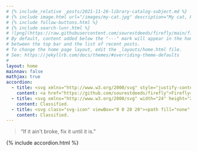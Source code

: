 ```yaml
---
# {% include_relative _posts/2021-11-26-library-catalog-subject.md %}
# {% include image.html url="/images/my-cat.jpg" description="My cat, Robert Downey Jr." %}
# {% include follow-buttons.html %}
# {% include search-lunr.html %}
# ![png](https://raw.githubusercontent.com/sourestdeeds/firefly/main/firefly/data/WASP-100%20b%20density.png)
# By default, content added below the "---" mark will appear in the home page
# between the top bar and the list of recent posts.
# To change the home page layout, edit the _layouts/home.html file.
# See: https://jekyllrb.com/docs/themes/#overriding-theme-defaults
#
layout: home
mainnav: false
mathjax: true
accordion: 
  - title: <svg xmlns="http://www.w3.org/2000/svg" style="justify-content:center;" width="24" height="24" viewBox="0 0 24 24"><path d="M19.957 4.035c-.345-.024-.682-.035-1.012-.035-7.167 0-11.248 5.464-12.732 9.861l3.939 3.938c4.524-1.619 9.848-5.549 9.848-12.639 0-.367-.014-.741-.043-1.125zm-9.398 11.815l-2.402-2.402c1.018-2.383 3.91-7.455 10.166-7.767-.21 4.812-3.368 8.276-7.764 10.169zm4.559 1.282c-.456.311-.908.592-1.356.842-.156.742-.552 1.535-1.126 2.21-.001-.48-.135-.964-.369-1.449-.413.187-.805.348-1.179.49.551 1.424-.01 2.476-.763 3.462 1.08-.081 2.214-.61 3.106-1.504.965-.962 1.64-2.352 1.687-4.051zm-9.849-5.392c-.482-.232-.965-.364-1.443-.367.669-.567 1.453-.961 2.188-1.121.262-.461.556-.915.865-1.361-1.699.046-3.09.723-4.054 1.686-.893.893-1.421 2.027-1.503 3.106.986-.753 2.039-1.313 3.463-.762.145-.391.305-.785.484-1.181zm6.448.553c-.326-.325-.326-.853 0-1.178.325-.326.853-.326 1.178 0 .326.326.326.854 0 1.179-.326.325-.853.325-1.178-.001zm4.124-4.125c-.65-.65-1.706-.65-2.356 0-.651.651-.651 1.707 0 2.357.65.651 1.706.651 2.357 0 .65-.65.65-1.706-.001-2.357zm-1.591 1.592c-.228-.228-.228-.598 0-.825.227-.228.598-.228.826 0 .227.227.226.597 0 .825-.228.227-.598.227-.826 0zm-12.609 10.555l-.755-.755 4.341-4.323.755.755-4.341 4.323zm4.148 1.547l-.755-.755 3.03-3.054.756.755-3.031 3.054zm-5.034 2.138l-.755-.755 5.373-5.364.756.755-5.374 5.364zm21.083-14.291c-.188.618-.673 1.102-1.291 1.291.618.188 1.103.672 1.291 1.291.189-.619.673-1.103 1.291-1.291-.618-.188-1.102-.672-1.291-1.291zm-14.655-6.504c-.247.81-.881 1.443-1.69 1.69.81.247 1.443.881 1.69 1.69.248-.809.881-1.443 1.69-1.69-.81-.247-1.442-.88-1.69-1.69zm-1.827-3.205c-.199.649-.706 1.157-1.356 1.355.65.199 1.157.707 1.356 1.355.198-.649.706-1.157 1.354-1.355-.648-.198-1.155-.706-1.354-1.355zm5.387 0c-.316 1.035-1.127 1.846-2.163 2.163 1.036.316 1.847 1.126 2.163 2.163.316-1.036 1.127-1.846 2.162-2.163-1.035-.317-1.845-1.128-2.162-2.163zm11.095 13.64c-.316 1.036-1.127 1.846-2.163 2.163 1.036.316 1.847 1.162 2.163 2.197.316-1.036 1.127-1.881 2.162-2.197-1.035-.317-1.846-1.127-2.162-2.163z"/></svg> Firefly
    content: <a href="https://github.com/sourestdeeds/firefly">Firefly</a> (<span style="font-family:monospace;">pip install firefly-tess</span>) is a self-contained python EDA pipeline which uses <a href="https://github.com/joshjchayes/TransitFit">TransitFit</a> to fit [TESS](https://youtu.be/Q4KjvPIbgMI){:.lightbox} [lightcurves](https://youtu.be/vLh9KWns9gE){:.lightbox} (time-series data), capable of fully automating the data retrieval required. The lightcurve below represents 206 transits phase folded around the transit midpoint (bottom of the bucket!) for WASP-100 b. Previously fitted runs are located in the [spearnet archive](https://sourestdeeds.github.io/tess-viable/) and all viable confirmed exoplanets are also available [here](https://sourestdeeds.github.io/tess-viable/). <br><br> <video><source src="photos/console.webm" type="video/webm"></video> <br><br> TransitFit (<a href="https://arxiv.org/abs/2103.12139">Hayes et al., 2021</a>) is capable of using information about the host and planet parameters, alongside the observation filters to couple stellar [limb-darkening](https://www.youtube.com/watch?v=ur0fATmsVoc&ab_channel=minutephysics){:.lightbox} coefficients across wavelengths. It was primarily designed for use with transmission spectroscopy studies, and employs transit observations at various wavelengths from different telescopes to simultaneously fit transit parameters using [nested sampling](https://github.com/joshspeagle/dynesty) retrieval. <br><br> [![png](https://raw.githubusercontent.com/sourestdeeds/firefly/main/firefly/data/WASP-100%20b%20density.png#center)](https://raw.githubusercontent.com/sourestdeeds/firefly/main/firefly/data/WASP-100%20b%20density.png)<center><b>Figure 1:</b> The observed transits of WASP-100 b phase folded.</center> <br> [The Transiting Exoplanet Survey Satellite](https://youtu.be/k_wmsk2OyuY){:.lightbox} (<a href="https://www.spiedigitallibrary.org/journals/Journal-of-Astronomical-Telescopes-Instruments-and-Systems/volume-1/issue-01/014003/Transiting-Exoplanet-Survey-Satellite/10.1117/1.JATIS.1.1.014003.full?SSO=1">Ricker et al., 2014</a>) (TESS) is an all-sky transit survey, whose primary goal is to detect Earth-sized planets orbiting bright stars, allowing follow-up observations to determine planet masses and atmospheric compositions. TESS has an 85% sky coverage, of which each sector is continuously observed for 4 weeks. For higher ecliptic lattitudes, the sectors overlap creating photometric time series for durations up to a year. The upper and lower ecliptic poles are called the [continuous viewing zones](https://tess.mit.edu/wp-content/uploads/sky_coverage.png) (CVZ), and are constantly observed in a yearly rotation between the two poles regardless of sector. Such multi-sector photometry allows for a steady stream of transits to be observed, which lends itself well to probe for [transit timing variations](https://www.youtube.com/watch?v=rqQ1xKsNIQE&ab_channel=NASAVideo){:.lightbox} (TTV’s). Increasing the accuracy of known parameters through the use of lightcurve fitting programs also benefits from a consistent single source of observations, as the systematic variance between sectors is minimal. TESS aims for 50 ppm photometric precision on stars with a TESS magnitude of 9-15. <br><br>[![gif](https://sourestdeeds.github.io/photos/TESS_Staring_Contest.gif#center)](https://sourestdeeds.github.io/photos/TESS_Staring_Contest.gif)<br><center><b>Figure 2:</b> TESS capturing the flicker of a star indicating a transit.</center>
  - title: <svg xmlns="http://www.w3.org/2000/svg" width="24" height="24" viewBox="0 0 24 24"><path d="M11 6.999c2.395.731 4.27 2.607 4.999 5.001.733-2.395 2.608-4.269 5.001-5-2.393-.731-4.268-2.605-5.001-5-.729 2.394-2.604 4.268-4.999 4.999zm7 7c1.437.438 2.562 1.564 2.999 3.001.44-1.437 1.565-2.562 3.001-3-1.436-.439-2.561-1.563-3.001-3-.437 1.436-1.562 2.561-2.999 2.999zm-6 5.501c1.198.365 2.135 1.303 2.499 2.5.366-1.198 1.304-2.135 2.501-2.5-1.197-.366-2.134-1.302-2.501-2.5-.364 1.197-1.301 2.134-2.499 2.5zm-6-8.272c.522.658 1.118 1.253 1.775 1.775-.657.522-1.252 1.117-1.773 1.774-.522-.658-1.118-1.253-1.776-1.776.658-.521 1.252-1.116 1.774-1.773zm-.001-4.228c-.875 2.873-3.128 5.125-5.999 6.001 2.876.88 5.124 3.128 6.004 6.004.875-2.874 3.128-5.124 5.996-6.004-2.868-.874-5.121-3.127-6.001-6.001z"/></svg> Serenity
    content: Classified.
  - title: <svg class="svg-icon" viewBox="0 0 20 20"><path fill="none" d="M19.629,9.655c-0.021-0.589-0.088-1.165-0.21-1.723h-3.907V7.244h1.378V6.555h-2.756V5.866h2.067V5.177h-0.689V4.488h-1.378V3.799h0.689V3.11h-1.378V2.421h0.689V1.731V1.294C12.88,0.697,11.482,0.353,10,0.353c-5.212,0-9.446,4.135-9.629,9.302H19.629z M6.555,2.421c1.522,0,2.756,1.234,2.756,2.756S8.077,7.933,6.555,7.933S3.799,6.699,3.799,5.177S5.033,2.421,6.555,2.421z"></path><path fill="none" d="M12.067,18.958h-0.689v-0.689h2.067v-0.689h0.689V16.89h2.067v-0.689h0.689v-0.689h-1.378v-0.689h-2.067v-0.689h1.378v-0.689h2.756v-0.689h-1.378v-0.689h3.218c0.122-0.557,0.189-1.134,0.21-1.723H0.371c0.183,5.167,4.418,9.302,9.629,9.302c0.711,0,1.401-0.082,2.067-0.227V18.958z"></path></svg>Farscape
    content: Classified.
---
```


> “If it ain't broke, fix it until it is.”

<img src="https://sourestdeeds.github.io/photos/front.png" style="display:none;" /> 

{% include accordion.html %}
